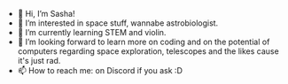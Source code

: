 - 👋 Hi, I’m Sasha!
- 👀 I’m interested in space stuff, wannabe astrobiologist.
- 🌱 I’m currently learning STEM and violin. 
- 💞️ I’m looking forward to learn more on coding and on the potential of computers regarding space exploration, telescopes and the likes cause it's just rad.
- 📫 How to reach me: on Discord if you ask :D

<!---
Wiindmuzz/Wiindmuzz is a ✨ special ✨ repository because its `README.md` (this file) appears on your GitHub profile.
You can click the Preview link to take a look at your changes.
--->
